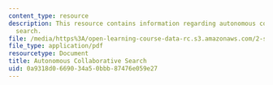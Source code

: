 ```yaml
---
content_type: resource
description: This resource contains information regarding autonomous collaborative
  search.
file: /media/https%3A/open-learning-course-data-rc.s3.amazonaws.com/2-s998-marine-autonomy-sensing-and-communications-spring-2012/0a9318d0669034a50bbb87476e059e27_MIT2_S998S12_Lab09.pdf
file_type: application/pdf
resourcetype: Document
title: Autonomous Collaborative Search
uid: 0a9318d0-6690-34a5-0bbb-87476e059e27
---
```

